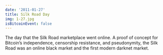 ```yaml
---
date: '2011-01-27'
title: Silk Road Day
img: 1-27.jpg
isBitcoinEvent: false
---
```


The day that the Silk Road marketplace went online. A proof of concept for Bitcoin’s independence, censorship resistance, and pseudonymity, the Silk Road was an online black market and the first modern darknet market. 

